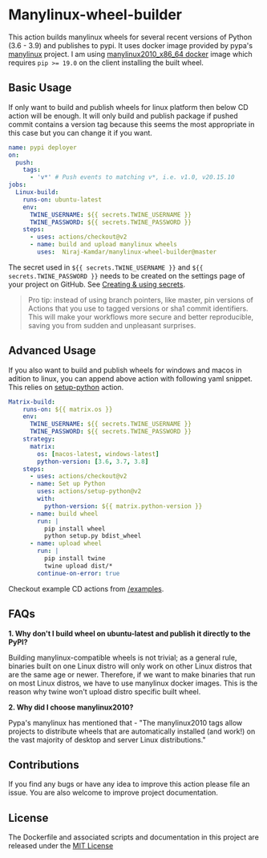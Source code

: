 # Manylinux-wheel-builder
This action builds manylinux wheels for several recent versions of Python (3.6 - 3.9) and publishes to pypi. It uses docker image provided by pypa's [manylinux](https://github.com/pypa/manylinux) project. I am using [manylinux2010_x86_64 docker](https://quay.io/repository/pypa/manylinux2010_x86_64) image which requires `pip >= 19.0` on the client installing the built wheel.

## Basic Usage
If only want to build and publish wheels for linux platform then below CD action will be enough. It will only build and publish package if pushed commit contains a version tag because this seems the most appropriate in this case but you can change it if you want.
```yml
name: pypi deployer
on:
  push:
    tags:
      - 'v*' # Push events to matching v*, i.e. v1.0, v20.15.10
jobs:
  Linux-build:
    runs-on: ubuntu-latest
    env:
      TWINE_USERNAME: ${{ secrets.TWINE_USERNAME }}
      TWINE_PASSWORD: ${{ secrets.TWINE_PASSWORD }}
    steps:
      - uses: actions/checkout@v2
      - name: build and upload manylinux wheels
        uses:  Niraj-Kamdar/manylinux-wheel-builder@master
```
The secret used in `${{ secrets.TWINE_USERNAME }}` and `${{ secrets.TWINE_PASSWORD }}` needs to be created on the settings page of your project on GitHub. See [Creating & using secrets](https://help.github.com/en/actions/automating-your-workflow-with-github-actions/creating-and-using-encrypted-secrets).
>Pro tip: instead of using branch pointers, like master, pin versions of Actions that you use to tagged versions or sha1 commit identifiers. This will make your workflows more secure and better reproducible, saving you from sudden and unpleasant surprises.

## Advanced Usage
If you also want to build and publish wheels for windows and macos in adition to linux, you can append above action with following yaml snippet. This relies on [setup-python](https://github.com/actions/setup-python) action.
```yml
Matrix-build:
    runs-on: ${{ matrix.os }}
    env:
      TWINE_USERNAME: ${{ secrets.TWINE_USERNAME }}
      TWINE_PASSWORD: ${{ secrets.TWINE_PASSWORD }}
    strategy:
      matrix:
        os: [macos-latest, windows-latest]
        python-version: [3.6, 3.7, 3.8]
    steps:
      - uses: actions/checkout@v2
      - name: Set up Python
        uses: actions/setup-python@v2
        with:
          python-version: ${{ matrix.python-version }}
      - name: build wheel
        run: |
          pip install wheel
          python setup.py bdist_wheel
      - name: upload wheel
        run: |
          pip install twine
          twine upload dist/*
        continue-on-error: true
```
Checkout example CD actions from [/examples](https://github.com/Niraj-Kamdar/manylinux-wheel-builder/tree/master/examples).
## FAQs
**1. Why don't I build wheel on ubuntu-latest and publish it directly to the PyPI?**

Building manylinux-compatible wheels is not trivial; as a general rule, binaries built on one Linux distro will only work on other Linux distros that are the same age or newer. Therefore, if we want to make binaries that run on most Linux distros, we have to use manylinux docker images. This is the reason why twine won't upload distro specific built wheel.

**2. Why did I choose manylinux2010?**

Pypa's manylinux has mentioned that - "The manylinux2010 tags allow projects to distribute wheels that are automatically installed (and work!) on the vast majority of desktop and server Linux distributions."

## Contributions
If you find any bugs or have any idea to improve this action please file an issue. You are also welcome to improve project documentation.

## License
The Dockerfile and associated scripts and documentation in this project are released under the [MIT License](https://github.com/Niraj-Kamdar/manylinux-wheel-builder/blob/master/LICENSE)

